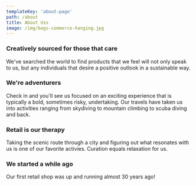 ```yaml
---
templateKey: 'about-page'
path: /about
title: About Uss
image: /img/bags-commerce-hanging.jpg
---
```

### Creatively sourced for those that care
We've searched the world to find products that we feel will not only speak to us, but any individuals that desire a positive outlook in a sustainable way.

### We're adventurers
Check in and you'll see us focused on an exciting experience that is typically a bold, sometimes risky, undertaking. Our travels have taken us into activities ranging from skydiving to mountain climbing to scuba diving and back.

### Retail is our therapy
Taking the scenic route through a city and figuring out what resonates with us is one of our favorite activies. Curation equals relaxation for us.

### We started a while ago
Our first retail shop was up and running almost 30 years ago!
